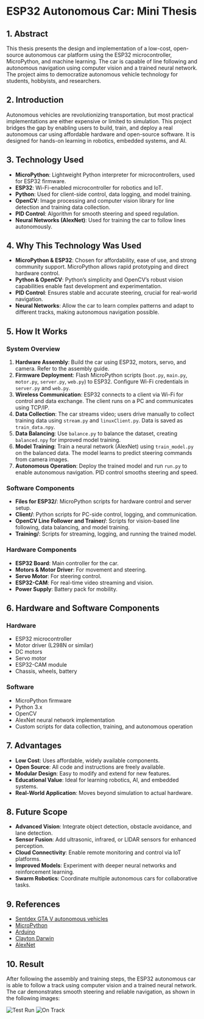# ESP32 Autonomous Car: Mini Thesis

## 1. Abstract
This thesis presents the design and implementation of a low-cost, open-source autonomous car platform using the ESP32 microcontroller, MicroPython, and machine learning. The car is capable of line following and autonomous navigation using computer vision and a trained neural network. The project aims to democratize autonomous vehicle technology for students, hobbyists, and researchers.

## 2. Introduction
Autonomous vehicles are revolutionizing transportation, but most practical implementations are either expensive or limited to simulation. This project bridges the gap by enabling users to build, train, and deploy a real autonomous car using affordable hardware and open-source software. It is designed for hands-on learning in robotics, embedded systems, and AI.

## 3. Technology Used
- **MicroPython**: Lightweight Python interpreter for microcontrollers, used for ESP32 firmware.
- **ESP32**: Wi-Fi-enabled microcontroller for robotics and IoT.
- **Python**: Used for client-side control, data logging, and model training.
- **OpenCV**: Image processing and computer vision library for line detection and training data collection.
- **PID Control**: Algorithm for smooth steering and speed regulation.
- **Neural Networks (AlexNet)**: Used for training the car to follow lines autonomously.

## 4. Why This Technology Was Used
- **MicroPython & ESP32**: Chosen for affordability, ease of use, and strong community support. MicroPython allows rapid prototyping and direct hardware control.
- **Python & OpenCV**: Python’s simplicity and OpenCV’s robust vision capabilities enable fast development and experimentation.
- **PID Control**: Ensures stable and accurate steering, crucial for real-world navigation.
- **Neural Networks**: Allow the car to learn complex patterns and adapt to different tracks, making autonomous navigation possible.

## 5. How It Works
### System Overview
1. **Hardware Assembly**: Build the car using ESP32, motors, servo, and camera. Refer to the assembly guide.
2. **Firmware Deployment**: Flash MicroPython scripts (`boot.py`, `main.py`, `motor.py`, `server.py`, `web.py`) to ESP32. Configure Wi-Fi credentials in `server.py` and `web.py`.
3. **Wireless Communication**: ESP32 connects to a client via Wi-Fi for control and data exchange. The client runs on a PC and communicates using TCP/IP.
4. **Data Collection**: The car streams video; users drive manually to collect training data using `stream.py` and `linuxClient.py`. Data is saved as `train_data.npy`.
5. **Data Balancing**: Use `balance.py` to balance the dataset, creating `balanced.npy` for improved model training.
6. **Model Training**: Train a neural network (AlexNet) using `train_model.py` on the balanced data. The model learns to predict steering commands from camera images.
7. **Autonomous Operation**: Deploy the trained model and run `run.py` to enable autonomous navigation. PID control smooths steering and speed.

### Software Components
- **Files for ESP32/**: MicroPython scripts for hardware control and server setup.
- **Client/**: Python scripts for PC-side control, logging, and communication.
- **OpenCV Line Follower and Trainer/**: Scripts for vision-based line following, data balancing, and model training.
- **Training/**: Scripts for streaming, logging, and running the trained model.

### Hardware Components
- **ESP32 Board**: Main controller for the car.
- **Motors & Motor Driver**: For movement and steering.
- **Servo Motor**: For steering control.
- **ESP32-CAM**: For real-time video streaming and vision.
- **Power Supply**: Battery pack for mobility.

## 6. Hardware and Software Components
### Hardware
- ESP32 microcontroller
- Motor driver (L298N or similar)
- DC motors
- Servo motor
- ESP32-CAM module
- Chassis, wheels, battery

### Software
- MicroPython firmware
- Python 3.x
- OpenCV
- AlexNet neural network implementation
- Custom scripts for data collection, training, and autonomous operation

## 7. Advantages
- **Low Cost**: Uses affordable, widely available components.
- **Open Source**: All code and instructions are freely available.
- **Modular Design**: Easy to modify and extend for new features.
- **Educational Value**: Ideal for learning robotics, AI, and embedded systems.
- **Real-World Application**: Moves beyond simulation to actual hardware.

## 8. Future Scope
- **Advanced Vision**: Integrate object detection, obstacle avoidance, and lane detection.
- **Sensor Fusion**: Add ultrasonic, infrared, or LIDAR sensors for enhanced perception.
- **Cloud Connectivity**: Enable remote monitoring and control via IoT platforms.
- **Improved Models**: Experiment with deeper neural networks and reinforcement learning.
- **Swarm Robotics**: Coordinate multiple autonomous cars for collaborative tasks.

## 9. References
- [Sentdex GTA V autonomous vehicles](https://github.com/Sentdex/pygta5)
- [MicroPython](https://micropython.org/)
- [Arduino](https://www.arduino.cc/)
- [Clayton Darwin](https://www.youtube.com/channel/UC71gzWGsJ4ezSkm-Fnn9RHw)
- [AlexNet](https://github.com/tflearn/tflearn/blob/master/examples/images/alexnet.py)

## 10. Result
After following the assembly and training steps, the ESP32 autonomous car is able to follow a track using computer vision and a trained neural network. The car demonstrates smooth steering and reliable navigation, as shown in the following images:

![Test Run](media/test3.gif)
![On Track](media/ontrack.gif)
